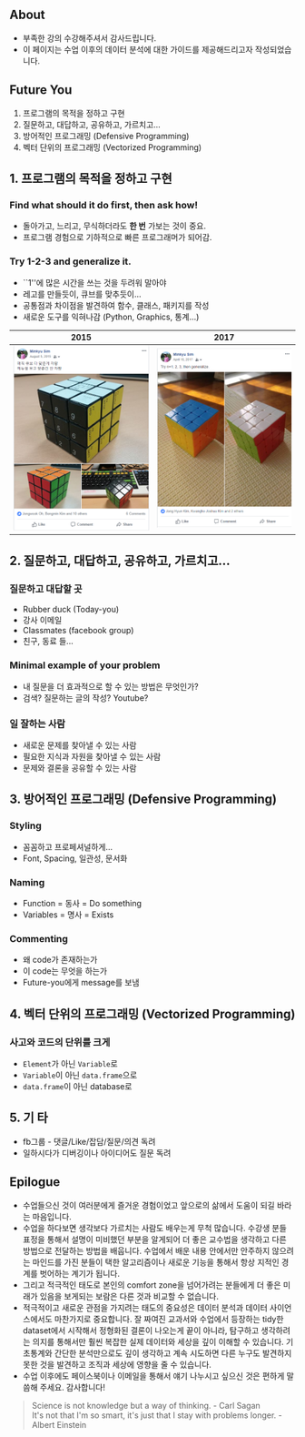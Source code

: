 ## About 

+ 부족한 강의 수강해주셔서 감사드립니다. 
+ 이 페이지는 수업 이후의 데이터 분석에 대한 가이드를 제공해드리고자 작성되었습니다. 

## Future You

1. 프로그램의 목적을 정하고 구현  
2. 질문하고, 대답하고, 공유하고, 가르치고...  
3. 방어적인 프로그래밍 (Defensive Programming)  
4. 벡터 단위의 프로그래밍 (Vectorized Programming)  

## 1. 프로그램의 목적을 정하고 구현    

### Find what should it do first, then ask how!   
+ 돌아가고, 느리고, 무식하더라도 **한 번** 가보는 것이 중요.     
+ 프로그램 경험으로 기하적으로 빠른 프로그래머가 되어감.  

### Try 1-2-3 and generalize it.   
+ ``1''에 많은 시간을 쓰는 것을 두려워 말아야    
+ 레고를 만들듯이, 큐브를 맞추듯이...  
+ 공통점과 차이점을 발견하여 함수, 클래스, 패키지를 작성     
+ 새로운 도구를 익혀나감 (Python, Graphics, 통계...)    

|  2015             |  2017           |  
|-------------------|-----------------|  
|  ![](fig/a.png)   | ![](fig/b.png)  |  

## 2. 질문하고, 대답하고, 공유하고, 가르치고...    

### 질문하고 대답할 곳  
+ Rubber duck (Today-you)  
+ 강사 이메일  
+ Classmates (facebook group)   
+ 친구, 동료 들...   

### Minimal example of your problem     
+ 내 질문을 더 효과적으로 할 수 있는 방법은 무엇인가?  
+ 검색? 질문하는 글의 작성? Youtube?  

### 일 잘하는 사람   
+ 새로운 문제를 찾아낼 수 있는 사람  
+ 필요한 지식과 자원을 찾아낼 수 있는 사람  
+ 문제와 결론을 공유할 수 있는 사람   

## 3. 방어적인 프로그래밍 (Defensive Programming)  

### Styling   
+ 꼼꼼하고 프로페셔널하게...   
+ Font, Spacing, 일관성, 문서화    

### Naming  
+ Function = 동사 = Do something     
+ Variables = 명사 = Exists  

### Commenting   
+ 왜 code가 존재하는가  
+ 이 code는 무엇을 하는가    
+ Future-you에게 message를 보냄  
 
## 4. 벡터 단위의 프로그래밍 (Vectorized Programming)  
 
### 사고와 코드의 단위를 크게   
+ `Element`가 아닌 `Variable`로   
+ `Variable`이 아닌 `data.frame`으로    
+ `data.frame`이 아닌 database로  

## 5. 기 타  
- fb그룹 - 댓글/Like/잡담/질문/의견 독려  
- 일하시다가 디버깅이나 아이디어도 질문 독려   

## Epilogue

+ 수업들으신 것이 여러분에게 즐거운 경험이었고 앞으로의 삶에서 도움이 되길 바라는 마음입니다.  
+ 수업을 하다보면 생각보다 가르치는 사람도 배우는게 무척 많습니다. 수강생 분들 표정을 통해서 설명이 미비했던 부분을 알게되어 더 좋은 교수법을 생각하고 다른 방법으로 전달하는 방법을 배웁니다. 수업에서 배운 내용 안에서만 안주하지 않으려는 마인드를 가진 분들이 택한 알고리즘이나 새로운 기능을 통해서 항상 지적인 경계를 벗어하는 계기가 됩니다. 
+ 그리고 적극적인 태도로 본인의 comfort zone을 넘어가려는 분들에게 더 좋은 미래가 있음을 보게되는 보람은 다른 것과 비교할 수 없습니다.
+ 적극적이고 새로운 관점을 가지려는 태도의 중요성은 데이터 분석과 데이터 사이언스에서도 마찬가지로 중요합니다. 잘 짜여진 교과서와 수업에서 등장하는 tidy한 dataset에서 시작해서 정형화된 결론이 나오는게 끝이 아니라, 탐구하고 생각하려는 의지를 통해서만 훨씬 복잡한 실제 데이터와 세상을 깊이 이해할 수 있습니다. 기초통계와 간단한 분석만으로도 깊이 생각하고 계속 시도하면 다른 누구도 발견하지 못한 것을 발견하고 조직과 세상에 영향을 줄 수 있습니다. 
+ 수업 이후에도 페이스북이나 이메일을 통해서 얘기 나누시고 싶으신 것은 편하게 말씀해 주세요. 감사합니다! 

> Science is not knowledge but a way of thinking. - Carl Sagan  
> It's not that I'm so smart, it's just that I stay with problems longer. - Albert Einstein  

